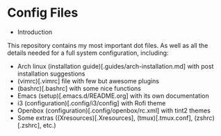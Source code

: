 # Config Files

- Introduction

This repository contains my most important dot files.  As well as all the
 details needed for a full system configuration, including:

- Arch linux (installation guide)[.guides/arch-installation.md] with post installation suggestions
- (vimrc)[.vimrc] file with few but awesome plugins
- (bashrc)[.bashrc] with some nice functions
- Emacs (setup)[.emacs.d/README.org] with its own documentation 
- i3 (configuration)[.config/i3/config] with Rofi theme
- Openbox (configuration)[.config/openbox/rc.xml] with tint2 themes
- Some extras ((Xresources)[.Xresources], (tmux)[.tmux.conf], (zshrc)[.zshrc], etc.)
